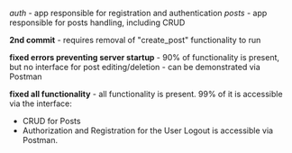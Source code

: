 *auth* - app responsible for registration and authentication
*posts* - app responsible for posts handling, including CRUD

**2nd commit** - requires removal of "create_post" functionality to run

**fixed errors preventing server startup** - 90% of functionality is present, but no interface for post editing/deletion - can be demonstrated via Postman

**fixed all functionality** - all functionality is present. 99% of it is accessible via the interface:
 - CRUD for Posts
 - Authorization and Registration for the User
Logout is accessible via Postman. 

